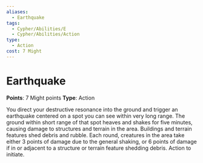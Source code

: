 ```yaml
---
aliases:
  - Earthquake
tags:
  - Cypher/Abilities/E
  - Cypher/Abilities/Action
type:
  - Action
cost: 7 Might
---
```


# Earthquake

**Points**: 7 Might points
**Type**: Action

You direct your destructive resonance into the ground and trigger an earthquake centered on a spot you can see within very long range. The ground within short range of that spot heaves and shakes for five minutes, causing damage to structures and terrain in the area. Buildings and terrain features shed debris and rubble. Each round, creatures in the area take either 3 points of damage due to the general shaking, or 6 points of damage if in or adjacent to a structure or terrain feature shedding debris. Action to initiate.
